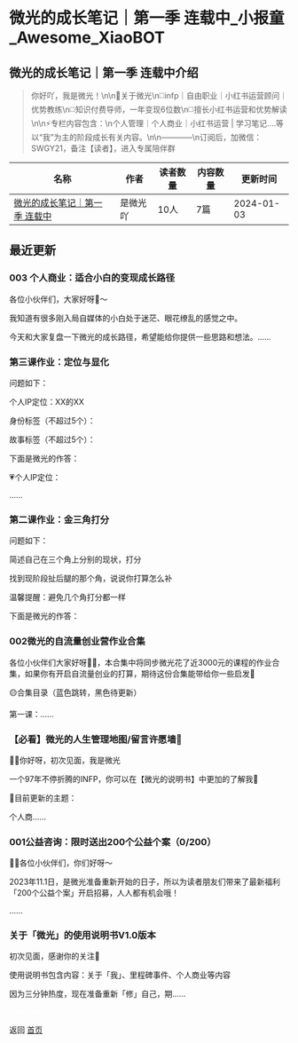 # 微光的成长笔记｜第一季  连载中_小报童_Awesome_XiaoBOT

## 微光的成长笔记｜第一季  连载中介绍
> 你好吖，我是微光！\n\n🍃关于微光\n◻️infp｜自由职业｜小红书运营顾问｜优势教练\n◻️知识付费导师，一年变现6位数\n◻️擅长小红书运营和优势解读\n\n⚡️专栏内容包含：\n个人管理｜个人商业｜小红书运营 | 学习笔记....等以“我”为主的阶段成长有关内容。\n\n————\n订阅后，加微信：SWGY21，备注【读者】，进入专属陪伴群  
  


|名称|作者|读者数量|内容数量|更新时间|
|---|---|---|---|---|
|[微光的成长笔记｜第一季  连载中](https://xiaobot.net/p/SWGY-88?refer=9c3f1c95-a052-465a-9902-f6d75080262a)|是微光吖|10人|7篇|2024-01-03|

## 最近更新
### 003 个人商业：适合小白的变现成长路径

各位小伙伴们，大家好呀👋～

我知道有很多刚入局自媒体的小白处于迷茫、眼花缭乱的感觉之中。

今天和大家复盘一下微光的成长路径，希望能给你提供一些思路和想法。......

### 第三课作业：定位与显化

问题如下：

个人IP定位：XX的XX

身份标签（不超过5个）：

故事标签（不超过5个）：

下面是微光的作答：

💗个人IP定位：

......

### 第二课作业：金三角打分

问题如下：

简述自己在三个角上分别的现状，打分

找到现阶段扯后腿的那个角，说说你打算怎么补

温馨提醒：避免几个角打分都一样

下面是微光的作答：

### 002微光的自流量创业营作业合集

各位小伙伴们大家好呀👋🏻，本合集中将同步微光花了近3000元的课程的作业合集，如果你有开启自流量创业的打算，期待这份合集能带给你一些启发💖

🟡合集目录（蓝色跳转，黑色待更新）

第一课：......

### 【必看】微光的人生管理地图/留言许愿墙💖

👋🏻你好呀，初次见面，我是微光

一个97年不停折腾的INFP，你可以在【微光的说明书】中更加的了解我🌱

💖目前更新的主题：

个人商......

### 001公益咨询：限时送出200个公益个案（0/200）

👋🏻各位小伙伴们，你们好呀～

2023年11.1日，是微光准备重新开始的日子，所以为读者朋友们带来了最新福利「200个公益个案」开启招募，人人都有机会哦！

......

### 关于「微光」的使用说明书V1.0版本

初次见面，感谢你的关注💖

使用说明书包含内容：关于「我」、里程碑事件、个人商业等内容

因为三分钟热度，现在准备重新「修」自己，期......


<a href="https://github.com/Reno9527/awesome-xiaobot" style="color: white; text-decoration: none;">awesome-xiaobot</a>

返回 [首页](../README.md)

